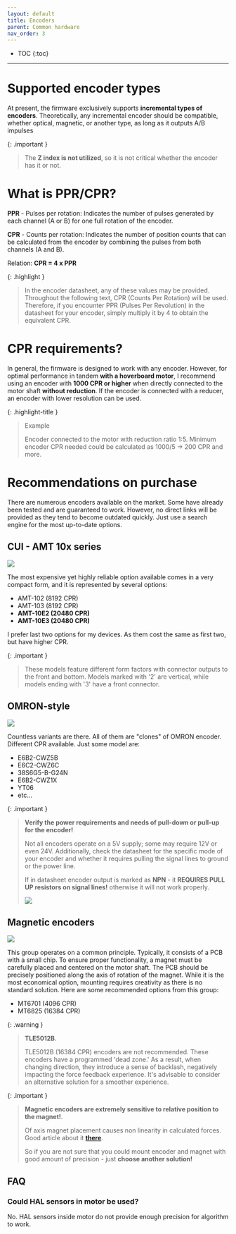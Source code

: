 ```yaml
---
layout: default
title: Encoders
parent: Common hardware
nav_order: 3
---
```


- TOC
{:toc}

---

# Supported encoder types

At present, the firmware exclusively supports **incremental types of encoders**. 
Theoretically, any incremental encoder should be compatible, whether optical, magnetic, or another type, 
as long as it outputs A/B impulses

{: .important }
> The **Z index is not utilized**, so it is not critical whether the encoder has it or not.

# What is PPR/CPR?

**PPR** - Pulses per rotation: Indicates the number of pulses generated by each channel (A or B) 
for one full rotation of the encoder.

**CPR** - Counts per rotation: Indicates the number of position counts that can be calculated 
from the encoder by combining the pulses from both channels (A and B).

Relation: **CPR = 4 x PPR**

{: .highlight }
> In the encoder datasheet, any of these values may be provided. Throughout the following text, 
> CPR (Counts Per Rotation) will be used. Therefore, if you encounter
> PPR (Pulses Per Revolution) in the datasheet for your encoder, simply multiply it by 4 to obtain the equivalent CPR.

# CPR requirements?
In general, the firmware is designed to work with any encoder. 
However, for optimal performance in tandem **with a hoverboard motor**, 
I recommend using an encoder with **1000 CPR or higher** when directly connected to the motor shaft **without reduction**. 
If the encoder is connected with a reducer, an encoder with lower resolution can be used.

{: .highlight-title }
>Example
>
>Encoder connected to the motor with reduction ratio 1:5. Minimum encoder CPR needed could be calculated as 1000/5 -> 200 CPR and more.

# Recommendations on purchase 

There are numerous encoders available on the market. Some have already been tested and are guaranteed to work. 
However, no direct links will be provided as they tend to become outdated quickly. 
Just use a search engine for the most up-to-date options.

## CUI - AMT 10x series
<img src="../../assets/images/AMT10x.png">

The most expensive yet highly reliable option available comes in a very compact form, and it is represented by several options:

- AMT-102 (8192 CPR)
- AMT-103 (8192 CPR)
- **AMT-10E2 (20480 CPR)**
- **AMT-10E3 (20480 CPR)**

I prefer last two options for my devices. As them cost the same as first two, but have higher CPR.

{: .important }
> These models feature different form factors with connector outputs to the front and bottom.
> Models marked with '2' are vertical, while models ending with '3' have a front connector.

## OMRON-style
<img src="../../assets/images/omron.jpg">

Countless variants are there. All of them are "clones" of OMRON encoder. Different CPR available. Just some model are:
- E6B2-CWZ5B
- E6C2-CWZ6C
- 38S6G5-B-G24N
- E6B2-CWZ1X
- YT06
- etc...

{: .important }
> **Verify the power requirements and needs of pull-down or pull-up for the encoder!**
> 
> Not all encoders operate on a 5V supply; some may require 12V or even 24V. Additionally, check the datasheet 
> for the specific mode of your encoder and whether it requires 
> pulling the signal lines to ground or the power line.
> 
> If in datasheet encoder output is marked as **NPN** - it **REQUIRES PULL UP resistors on signal lines!** otherwise it will not work properly.
> 
><img src="../../assets/images/encoder-circuit.gif">

## Magnetic encoders
<img src="../../assets/images/magnetic.png">

This group operates on a common principle. 
Typically, it consists of a PCB with a small chip. To ensure proper functionality, 
a magnet must be carefully placed and centered on the motor shaft. 
The PCB should be precisely positioned along the axis of rotation of the magnet.
While it is the most economical option, mounting requires creativity as there is no standard solution. 
Here are some recommended options from this group:

- MT6701 (4096 CPR)
- MT6825 (16384 CPR)

{: .warning }
> **TLE5012B**.
>
>  TLE5012B (16384 CPR) encoders are not recommended. 
> These encoders have a programmed 'dead zone.' As a result, when changing direction, 
> they introduce a sense of backlash, negatively impacting the force feedback experience. 
> It's advisable to consider an alternative solution for a smoother experience.

{: .important }
> **Magnetic encoders are extremely sensitive to relative position to the magnet!**.
>
> Of axis magnet placement causes non linearity in calculated forces. Good article about it [**there**](https://www.akm.com/eu/en/products/rotation-angle-sensor/tutorial/angular-error/).
>
> So if you are not sure that you could mount encoder and magnet with good amount of precision - just **choose another solution!**

## FAQ

### Could HAL sensors in motor be used?
No. HAL sensors inside motor do not provide enough precision for algorithm to work.